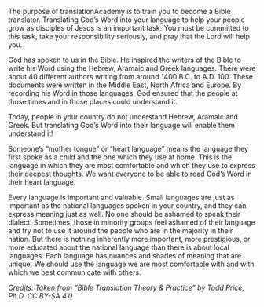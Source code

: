 
The purpose of translationAcademy is to train you to become a Bible translator. Translating God’s Word into your language to help your people grow as disciples of Jesus is an important task. You must be committed to this task, take your responsibility seriously, and pray that the Lord will help you.

God has spoken to us in the Bible. He inspired the writers of the Bible to write his Word using the Hebrew, Aramaic and Greek languages. There were about 40 different authors writing from around 1400 B.C. to A.D. 100. These documents were written in the Middle East, North Africa and Europe. By recording his Word in those languages, God ensured that the people at those times and in those places could understand it.

Today, people in your country do not understand Hebrew, Aramaic and Greek. But translating God’s Word into their language will enable them understand it!

Someone’s “mother tongue” or “heart language” means the language they first spoke as a child and the one which they use at home. This is the language in which they are most comfortable and which they use to express their deepest thoughts. We want everyone to be able to read God’s Word in their heart language.

Every language is important and valuable. Small languages are just as important as the national languages spoken in your country, and they can express meaning just as well. No one should be ashamed to speak their dialect. Sometimes, those in minority groups feel ashamed of their language and try not to use it around the people who are in the majority in their nation. But there is nothing inherently more important, more prestigious, or more educated about the national language than there is about local languages. Each language has nuances and shades of meaning that are unique.  We should use the language we are most comfortable with and with which we best communicate with others.

*Credits: Taken from “Bible Translation Theory & Practice” by Todd Price, Ph.D. CC BY-SA 4.0*
